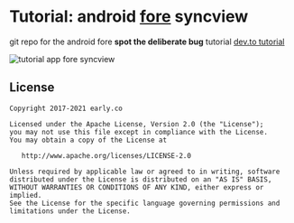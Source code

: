 # Tutorial: android [fore](https://erdo.github.io/android-fore/) syncview

git repo for the android fore **spot the deliberate bug** tutorial [dev.to tutorial](https://dev.to/erdo/tutorial-spot-the-deliberate-bug-165k)


![tutorial app fore syncview](https://thepracticaldev.s3.amazonaws.com/i/eox7auhypfsnx0j18pgl.gif)


## License


    Copyright 2017-2021 early.co

    Licensed under the Apache License, Version 2.0 (the "License");
    you may not use this file except in compliance with the License.
    You may obtain a copy of the License at

       http://www.apache.org/licenses/LICENSE-2.0

    Unless required by applicable law or agreed to in writing, software
    distributed under the License is distributed on an "AS IS" BASIS,
    WITHOUT WARRANTIES OR CONDITIONS OF ANY KIND, either express or implied.
    See the License for the specific language governing permissions and
    limitations under the License.
